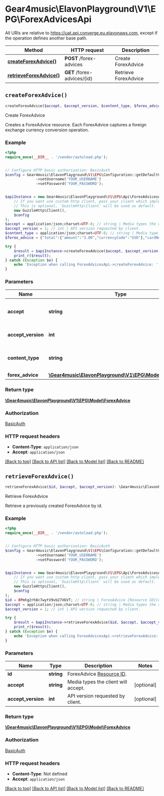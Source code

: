 # Gear4music\ElavonPlayground\V1\EPG\ForexAdvicesApi

All URIs are relative to https://uat.api.converge.eu.elavonaws.com, except if the operation defines another base path.

| Method | HTTP request | Description |
| ------------- | ------------- | ------------- |
| [**createForexAdvice()**](ForexAdvicesApi.md#createForexAdvice) | **POST** /forex-advices | Create ForexAdvice |
| [**retrieveForexAdvice()**](ForexAdvicesApi.md#retrieveForexAdvice) | **GET** /forex-advices/{id} | Retrieve ForexAdvice |


## `createForexAdvice()`

```php
createForexAdvice($accept, $accept_version, $content_type, $forex_advice): \Gear4music\ElavonPlayground\V1\EPG\Model\ForexAdvice
```

Create ForexAdvice

Creates a ForexAdvice resource. Each ForexAdvice captures a foreign exchange currency conversion operation.

### Example

```php
<?php
require_once(__DIR__ . '/vendor/autoload.php');


// Configure HTTP basic authorization: BasicAuth
$config = Gear4music\ElavonPlayground\V1\EPG\Configuration::getDefaultConfiguration()
              ->setUsername('YOUR_USERNAME')
              ->setPassword('YOUR_PASSWORD');


$apiInstance = new Gear4music\ElavonPlayground\V1\EPG\Api\ForexAdvicesApi(
    // If you want use custom http client, pass your client which implements `GuzzleHttp\ClientInterface`.
    // This is optional, `GuzzleHttp\Client` will be used as default.
    new GuzzleHttp\Client(),
    $config
);
$accept = application/json;charset=UTF-8; // string | Media types the client will accept.
$accept_version = 1; // int | API version requested by client.
$content_type = application/json;charset=UTF-8; // string | Media type of the request body.
$forex_advice = {"total":{"amount":"3.00","currencyCode":"USD"},"cardNumber":"XXXXXXXXXXXX0000","shopperInteraction":"telephoneOrder"}; // \Gear4music\ElavonPlayground\V1\EPG\Model\ForexAdvice

try {
    $result = $apiInstance->createForexAdvice($accept, $accept_version, $content_type, $forex_advice);
    print_r($result);
} catch (Exception $e) {
    echo 'Exception when calling ForexAdvicesApi->createForexAdvice: ', $e->getMessage(), PHP_EOL;
}
```

### Parameters

| Name | Type | Description  | Notes |
| ------------- | ------------- | ------------- | ------------- |
| **accept** | **string**| Media types the client will accept. | [optional] |
| **accept_version** | **int**| API version requested by client. | [optional] |
| **content_type** | **string**| Media type of the request body. | [optional] |
| **forex_advice** | [**\Gear4music\ElavonPlayground\V1\EPG\Model\ForexAdvice**](../Model/ForexAdvice.md)|  | [optional] |

### Return type

[**\Gear4music\ElavonPlayground\V1\EPG\Model\ForexAdvice**](../Model/ForexAdvice.md)

### Authorization

[BasicAuth](../../README.md#BasicAuth)

### HTTP request headers

- **Content-Type**: `application/json`
- **Accept**: `application/json`

[[Back to top]](#) [[Back to API list]](../../README.md#endpoints)
[[Back to Model list]](../../README.md#models)
[[Back to README]](../../README.md)

## `retrieveForexAdvice()`

```php
retrieveForexAdvice($id, $accept, $accept_version): \Gear4music\ElavonPlayground\V1\EPG\Model\ForexAdvice
```

Retrieve ForexAdvice

Retrieve a previously created ForexAdvice by id.

### Example

```php
<?php
require_once(__DIR__ . '/vendor/autoload.php');


// Configure HTTP basic authorization: BasicAuth
$config = Gear4music\ElavonPlayground\V1\EPG\Configuration::getDefaultConfiguration()
              ->setUsername('YOUR_USERNAME')
              ->setPassword('YOUR_PASSWORD');


$apiInstance = new Gear4music\ElavonPlayground\V1\EPG\Api\ForexAdvicesApi(
    // If you want use custom http client, pass your client which implements `GuzzleHttp\ClientInterface`.
    // This is optional, `GuzzleHttp\Client` will be used as default.
    new GuzzleHttp\Client(),
    $config
);
$id = 8Pmhg2rh8c7wytV9vb27X6VT; // string | ForexAdvice [Resource ID](#section/Overview/Values).
$accept = application/json;charset=UTF-8; // string | Media types the client will accept.
$accept_version = 1; // int | API version requested by client.

try {
    $result = $apiInstance->retrieveForexAdvice($id, $accept, $accept_version);
    print_r($result);
} catch (Exception $e) {
    echo 'Exception when calling ForexAdvicesApi->retrieveForexAdvice: ', $e->getMessage(), PHP_EOL;
}
```

### Parameters

| Name | Type | Description  | Notes |
| ------------- | ------------- | ------------- | ------------- |
| **id** | **string**| ForexAdvice [Resource ID](#section/Overview/Values). | |
| **accept** | **string**| Media types the client will accept. | [optional] |
| **accept_version** | **int**| API version requested by client. | [optional] |

### Return type

[**\Gear4music\ElavonPlayground\V1\EPG\Model\ForexAdvice**](../Model/ForexAdvice.md)

### Authorization

[BasicAuth](../../README.md#BasicAuth)

### HTTP request headers

- **Content-Type**: Not defined
- **Accept**: `application/json`

[[Back to top]](#) [[Back to API list]](../../README.md#endpoints)
[[Back to Model list]](../../README.md#models)
[[Back to README]](../../README.md)

